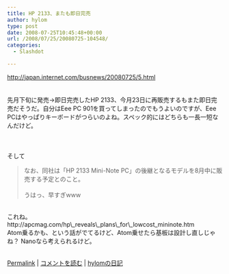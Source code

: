 ```yaml
---
title: HP 2133、またも即日完売
author: hylom
type: post
date: 2008-07-25T10:45:48+00:00
url: /2008/07/25/20080725-104548/
categories:
  - Slashdot

---
```

http://japan.internet.com/busnews/20080725/5.html  
</br>   
先月下旬に発売→即日完売したHP 2133、今月23日に再販売するもまた即日完売だそうだ。自分はEee PC 901を買ってしまったのでもうよいのですが、Eee PCはやっぱりキーボードがつらいのよね。スペック的にはどちらも一長一短なんだけど。</br>  
</br>   
そして</br>   
>なお、同社は「HP 2133 Mini-Note PC」の後継となるモデルを8月中に販売する予定とのこと。</br>   
うはっ、早すぎwww</br>  
</br>   
これね。</br>   
http://apcmag.com/hp\_reveals\_plans\_for\_lowcost_mininote.htm</br>   
Atom乗るかも、という話がでてるけど、Atom乗せたら基板は設計し直しじゃね？ Nanoなら考えられるけど。</br>  
</br> 

   [Permalink][1] |    [コメントを読む][2] |    [hylomの日記][3] 

</br>

 [1]: http://slashdot.jp/~hylom/journal/447198
 [2]: http://slashdot.jp/~hylom/journal/447198#acomments
 [3]: http://slashdot.jp/~hylom/journal/
